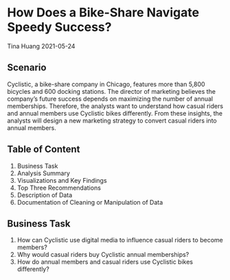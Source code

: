# **How Does a Bike-Share Navigate Speedy Success?**
Tina Huang  2021-05-24


## **Scenario** 
Cyclistic, a bike-share company in Chicago, features more than 5,800 bicycles and 600 docking stations. The director of marketing believes the company’s future success depends on maximizing the number of annual memberships. Therefore, the analysts want to understand how casual riders and annual members use Cyclistic bikes differently. From these insights, the analysts will design a new marketing strategy to convert casual riders into annual members.

## **Table of Content**
1.	Business Task
2.	Analysis Summary
3.	Visualizations and Key Findings
4.	Top Three Recommendations
5.	Description of Data
6.	Documentation of Cleaning or Manipulation of Data

## **Business Task**
1. How can Cyclistic use digital media to influence casual riders to become members?
2. Why would casual riders buy Cyclistic annual memberships?
3. How do annual members and casual riders use Cyclistic bikes differently?
